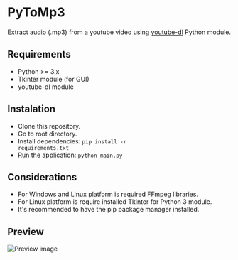 # PyToMp3
Extract audio (.mp3) from a youtube video using [youtube-dl](https://rg3.github.io/youtube-dl/) Python module.

## Requirements

- Python >= 3.x
- Tkinter module (for GUI)
- youtube-dl module

## Instalation

- Clone this repository.
- Go to root directory.
- Install dependencies: <code>pip install -r requirements.txt</code>
- Run the application: <code>python main.py</code>

## Considerations

- For Windows and Linux platform is required FFmpeg libraries.
- For Linux platform is require installed Tkinter for Python 3 module.
- It's recommended to have the pip package manager installed.

## Preview

![Preview image](https://photos.app.goo.gl/YbO9nF6T1BTVcs523)

